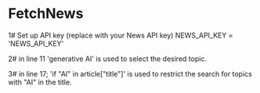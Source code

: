 # FetchNews

1# Set up API key (replace with your News API key)
NEWS_API_KEY = 'NEWS_API_KEY'

2# in line 11 'generative AI' is used to select the desired topic.

3# in line 17; 'if "AI" in article["title"]' is used to restrict the search for topics with "AI" in the title.
